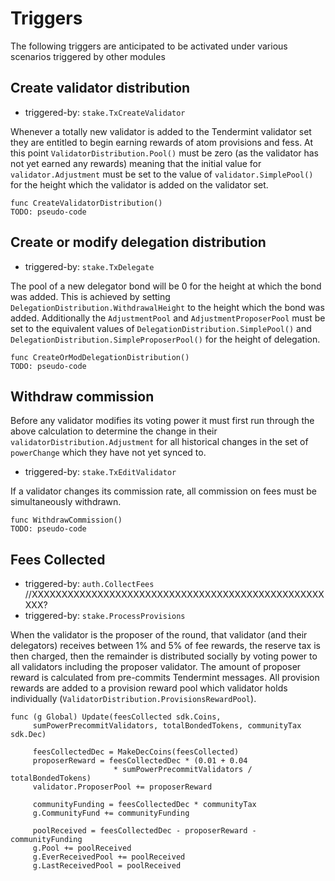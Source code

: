 # Triggers

The following triggers are anticipated to be activated under various scenarios
triggered by other modules

## Create validator distribution

 - triggered-by: `stake.TxCreateValidator`

Whenever a totally new validator is added to the Tendermint validator set they
are entitled to begin earning rewards of atom provisions and fess. At this
point `ValidatorDistribution.Pool()` must be zero (as the validator has not yet
earned any rewards) meaning that the initial value for `validator.Adjustment`
must be set to the value of `validator.SimplePool()` for the height which the
validator is added on the validator set. 

```
func CreateValidatorDistribution() 
TODO: pseudo-code
```

## Create or modify delegation distribution
 
 - triggered-by: `stake.TxDelegate`

The pool of a new delegator bond will be 0 for the height at which the bond was
added. This is achieved by setting `DelegationDistribution.WithdrawalHeight` to
the height which the bond was added. Additionally the `AdjustmentPool` and
`AdjustmentProposerPool` must be set to the equivalent values of
`DelegationDistribution.SimplePool()` and
`DelegationDistribution.SimpleProposerPool()` for the height of delegation. 

```
func CreateOrModDelegationDistribution() 
TODO: pseudo-code
```

## Withdraw commission
 
Before any validator modifies its voting power it must first run through the
above calculation to determine the change in their
`validatorDistribution.Adjustment` for all historical changes in the set of
`powerChange` which they have not yet synced to. 

 - triggered-by: `stake.TxEditValidator`

If a validator changes its commission rate, all commission on fees must be
simultaneously withdrawn.  

```
func WithdrawCommission() 
TODO: pseudo-code
```

## Fees Collected
 
 - triggered-by: `auth.CollectFees` //XXXXXXXXXXXXXXXXXXXXXXXXXXXXXXXXXXXXXXXXXXXXXXXXXXXX?
 - triggered-by: `stake.ProcessProvisions`

When the validator is the proposer of the round, that validator (and their
delegators) receives between 1% and 5% of fee rewards, the reserve tax is then
charged, then the remainder is distributed socially by voting power to all
validators including the proposer validator.  The amount of proposer reward is
calculated from pre-commits Tendermint messages. All provision rewards are
added to a provision reward pool which validator holds individually
(`ValidatorDistribution.ProvisionsRewardPool`). 

```
func (g Global) Update(feesCollected sdk.Coins, 
     sumPowerPrecommitValidators, totalBondedTokens, communityTax sdk.Dec)

     feesCollectedDec = MakeDecCoins(feesCollected)
     proposerReward = feesCollectedDec * (0.01 + 0.04 
                       * sumPowerPrecommitValidators / totalBondedTokens)
     validator.ProposerPool += proposerReward
     
     communityFunding = feesCollectedDec * communityTax
     g.CommunityFund += communityFunding
     
     poolReceived = feesCollectedDec - proposerReward - communityFunding
     g.Pool += poolReceived
     g.EverReceivedPool += poolReceived
     g.LastReceivedPool = poolReceived
```
